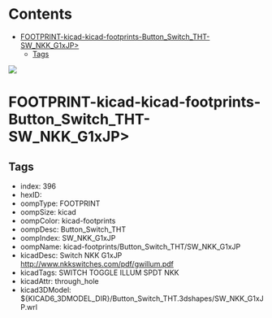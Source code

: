 



Contents
========

* [FOOTPRINT-kicad-kicad-footprints-Button_Switch_THT-SW_NKK_G1xJP>](#footprint-kicad-kicad-footprints-button_switch_tht-sw_nkk_g1xjp)
	* [Tags](#tags)
  
![][im]
# FOOTPRINT-kicad-kicad-footprints-Button_Switch_THT-SW_NKK_G1xJP>

## Tags

- index: 396
- hexID: 
- oompType: FOOTPRINT
- oompSize: kicad
- oompColor: kicad-footprints
- oompDesc: Button_Switch_THT
- oompIndex: SW_NKK_G1xJP
- oompName: kicad-footprints/Button_Switch_THT/SW_NKK_G1xJP
- kicadDesc: Switch NKK G1xJP http://www.nkkswitches.com/pdf/gwillum.pdf
- kicadTags: SWITCH TOGGLE ILLUM SPDT NKK
- kicadAttr: through_hole
- kicad3DModel: ${KICAD6_3DMODEL_DIR}/Button_Switch_THT.3dshapes/SW_NKK_G1xJP.wrl



[im]: image.png
